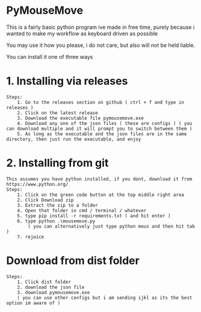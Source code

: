# PyMouseMove

This is a fairly basic python program ive made in free time, purely because i wanted to make my workflow as keyboard driven as possible

You may use it how you please, i do not care, but also will not be held liable. 

You can install it one of three ways

# 1. Installing via releases
    Steps:
        1. Go to the releases section on github ( ctrl + f and type in releases )
        2. Click on the latest release
        3. Download the executable file pymousemove.exe
        4. Download any one of the json files ( these are configs ) ( you can download multiple and it will prompt you to switch between them )
        5. As long as the executable and the json files are in the same directory, then just run the executable, and enjoy 

# 2. Installing from git 
    This assumes you have python installed, if you dont, download it from https://www.python.org/
    Steps: 
        1. Click on the green code button at the top middle right area 
        2. Click Download zip 
        3. Extract the zip to a folder
        4. Open that folder in cmd / terminal / whatever
        5. type pip install -r requirements.txt ( and hit enter )
        6. type python .\mousemove.py 
            ( you can alternatively just type python mous and then hit tab )
        7. rejoice


# Download from dist folder
    Steps:
        1. Click dist folder
        2. download the json file
        3. download pymousemove.exe
        ( you can use other configs but i am sending ijkl as its the best option im aware of )
